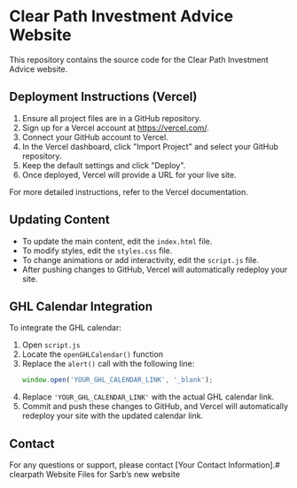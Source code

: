 # Clear Path Investment Advice Website

This repository contains the source code for the Clear Path Investment Advice website.

## Deployment Instructions (Vercel)

1. Ensure all project files are in a GitHub repository.
2. Sign up for a Vercel account at https://vercel.com/.
3. Connect your GitHub account to Vercel.
4. In the Vercel dashboard, click "Import Project" and select your GitHub repository.
5. Keep the default settings and click "Deploy".
6. Once deployed, Vercel will provide a URL for your live site.

For more detailed instructions, refer to the Vercel documentation.

## Updating Content

- To update the main content, edit the `index.html` file.
- To modify styles, edit the `styles.css` file.
- To change animations or add interactivity, edit the `script.js` file.
- After pushing changes to GitHub, Vercel will automatically redeploy your site.

## GHL Calendar Integration

To integrate the GHL calendar:

1. Open `script.js`
2. Locate the `openGHLCalendar()` function
3. Replace the `alert()` call with the following line:
   ```javascript
   window.open('YOUR_GHL_CALENDAR_LINK', '_blank');
   ```
4. Replace `'YOUR_GHL_CALENDAR_LINK'` with the actual GHL calendar link.
5. Commit and push these changes to GitHub, and Vercel will automatically redeploy your site with the updated calendar link.

## Contact

For any questions or support, please contact [Your Contact Information].# clearpath
Website Files for Sarb’s new website 
